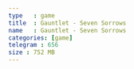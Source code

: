 ```yaml
---
type   : game
title  : Gauntlet - Seven Sorrows
name   : Gauntlet - Seven Sorrows
categories: [game]
telegram : 656
size : 752 MB
---
```



